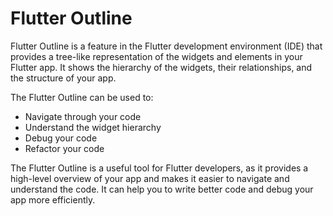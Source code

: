 # Flutter Outline

Flutter Outline is a feature in the Flutter development environment (IDE) that provides a tree-like representation of the widgets and elements in your Flutter app. It shows the hierarchy of the widgets, their relationships, and the structure of your app.

The Flutter Outline can be used to:

- Navigate through your code
- Understand the widget hierarchy
- Debug your code
- Refactor your code

The Flutter Outline is a useful tool for Flutter developers, as it provides a high-level overview of your app and makes it easier to navigate and understand the code. It can help you to write better code and debug your app more efficiently.